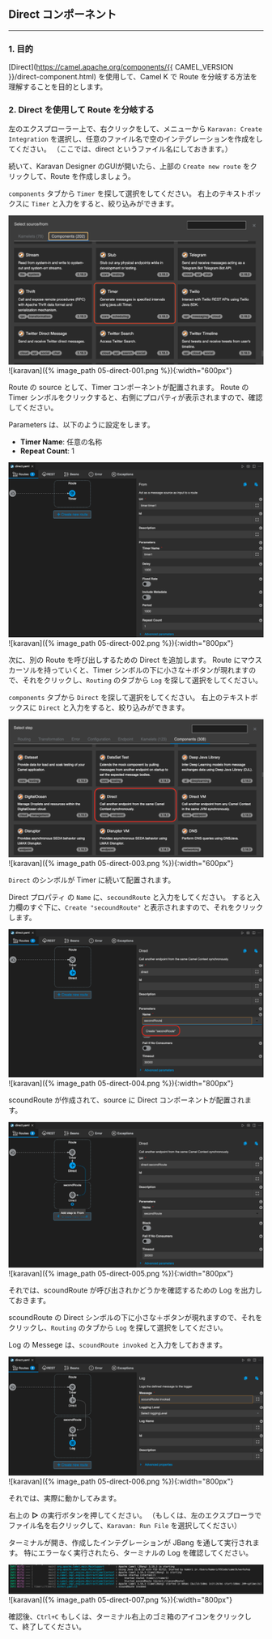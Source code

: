 ## Direct コンポーネント
---

### 1. 目的

[Direct](https://camel.apache.org/components/{{ CAMEL_VERSION }}/direct-component.html) を使用して、Camel K で Route を分岐する方法を理解することを目的とします。

### 2. Direct を使用して Route を分岐する

左のエクスプローラー上で、右クリックをして、メニューから `Karavan: Create Integration` を選択し、任意のファイル名で空のインテグレーションを作成をしてください。
（ここでは、direct というファイル名にしておきます。）

続いて、Karavan Designer のGUIが開いたら、上部の `Create new route` をクリックして、Route を作成しましょう。

`components` タブから `Timer` を探して選択をしてください。
右上のテキストボックスに `Timer` と入力をすると、絞り込みができます。

![](images/05-direct-001.png)
![karavan]({% image_path 05-direct-001.png %}){:width="600px"}

Route の source として、Timer コンポーネントが配置されます。
Route の Timer シンボルをクリックすると、右側にプロパティが表示されますので、確認してください。

Parameters は、以下のように設定をします。

* **Timer Name**: 任意の名称
* **Repeat Count**: 1

![](images/05-direct-002.png)
![karavan]({% image_path 05-direct-002.png %}){:width="800px"}

次に、別の Route を呼び出しするための Direct を追加します。
Route にマウスカーソルを持っていくと、Timer シンボルの下に小さな＋ボタンが現れますので、それをクリックし、`Routing` のタブから `Log` を探して選択をしてください。

`components` タブから `Direct` を探して選択をしてください。
右上のテキストボックスに `Direct` と入力をすると、絞り込みができます。

![](images/05-direct-003.png)
![karavan]({% image_path 05-direct-003.png %}){:width="600px"}

`Direct` のシンボルが Timer に続いて配置されます。

Direct プロパティ の `Name` に、`secoundRoute` と入力をしてください。
すると入力欄のすぐ下に、`Create "secoundRoute"` と表示されますので、それをクリックします。

![](images/05-direct-004.png)
![karavan]({% image_path 05-direct-004.png %}){:width="800px"}

scoundRoute が作成されて、source に Direct コンポーネントが配置されます。

![](images/05-direct-005.png)
![karavan]({% image_path 05-direct-005.png %}){:width="800px"}

それでは、scoundRoute が呼び出されかどうかを確認するための Log を出力しておきます。

scoundRoute の Direct シンボルの下に小さな＋ボタンが現れますので、それをクリックし、`Routing` のタブから `Log` を探して選択をしてください。

Log の Messege は、`scoundRoute invoked` と入力をしておきます。

![](images/05-direct-006.png)
![karavan]({% image_path 05-direct-006.png %}){:width="800px"}

それでは、実際に動かしてみます。

右上の **▷** の実行ボタンを押してください。
（もしくは、左のエクスプローラでファイル名を右クリックして、`Karavan: Run File` を選択してください）

ターミナルが開き、作成したインテグレーションが JBang を通して実行されます。
特にエラーなく実行されたら、ターミナルの Log を確認してください。

![](images/05-direct-007.png)
![karavan]({% image_path 05-direct-007.png %}){:width="800px"}

確認後、`Ctrl+C` もしくは、ターミナル右上のゴミ箱のアイコンをクリックして、終了してください。